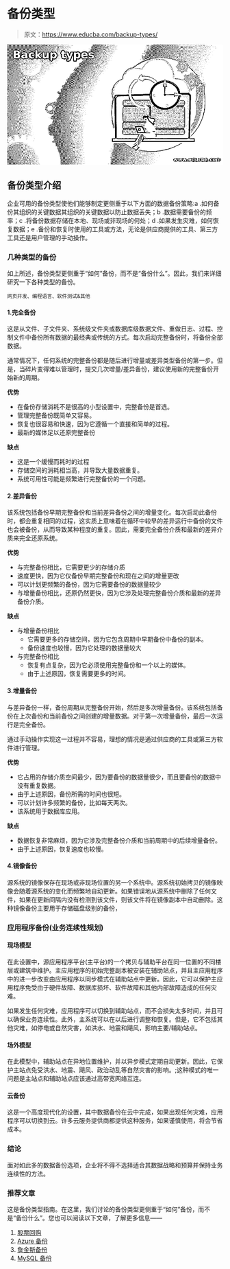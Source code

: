 # 备份类型

> 原文：<https://www.educba.com/backup-types/>

![Backup types](img/c652847965c3330d0b956c65ad5f2f58.png)



## 备份类型介绍

企业可用的备份类型使他们能够制定更侧重于以下方面的数据备份策略:a .如何备份其组织的关键数据其组织的关键数据以防止数据丢失；b .数据需要备份的频率；c .将备份数据存储在本地、现场或非现场的何处；d .如果发生灾难，如何恢复数据；e .备份和恢复时使用的工具或方法，无论是供应商提供的工具、第三方工具还是用户管理的手动操作。

### 几种类型的备份

如上所述，备份类型更侧重于“如何”备份，而不是“备份什么”。因此，我们来详细研究一下各种类型的备份。

<small>网页开发、编程语言、软件测试&其他</small>

#### 1.完全备份

这是从文件、子文件夹、系统级文件夹或数据库级数据文件、重做日志、过程、控制文件中备份所有数据的最经典或传统的方式。每次启动完整备份时，将备份全部数据。

通常情况下，任何系统的完整备份都是随后进行增量或差异类型备份的第一步。但是，当碎片变得难以管理时，提交几次增量/差异备份，建议使用新的完整备份开始新的周期。

**优势**

*   在备份存储消耗不是很高的小型设置中，完整备份是首选。
*   管理完整备份既简单又容易。
*   恢复也很容易和快速，因为它遵循一个直接和简单的过程。
*   最新的媒体足以还原完整备份

**缺点**

*   这是一个缓慢而耗时的过程
*   存储空间的消耗相当高，并导致大量数据重复。
*   系统可用性可能是频繁进行完整备份的一个问题。

#### 2.差异备份

该系统包括备份早期完整备份和当前差异备份之间的增量变化。每次启动此备份时，都会重复相同的过程，这实质上意味着在循环中较早的差异运行中备份的文件也会被备份，从而导致某种程度的重复。因此，需要完全备份介质和最新的差异介质来完全还原系统。

**优势**

*   与完整备份相比，它需要更少的存储介质
*   速度更快，因为它仅备份早期完整备份和现在之间的增量更改
*   可以计划更频繁的备份，因为它需要备份的数据量较少
*   与增量备份相比，还原仍然更快，因为它涉及处理完整备份介质和最新的差异备份介质。

**缺点**

*   与增量备份相比
    *   它需要更多的存储空间，因为它包含周期中早期备份中备份的副本。
    *   备份速度也较慢，因为它处理的数据量较大
*   与完整备份相比
    *   恢复有点复杂，因为它必须使用完整备份和一个以上的媒体。
    *   由于上述原因，恢复需要更多的时间。

#### 3.增量备份

与差异备份一样，备份周期从完整备份开始，然后是多次增量备份。该系统包括备份在上次备份和当前备份之间创建的增量数据。对于第一次增量备份，最后一次运行是完全备份。

通过手动操作实现这一过程并不容易，理想的情况是通过供应商的工具或第三方软件进行管理。

**优势**

*   它占用的存储介质空间最少，因为要备份的数据量很少，而且要备份的数据中没有重复数据。
*   由于上述原因，备份所需的时间也很短。
*   可以计划许多频繁的备份，比如每天两次。
*   该系统用于数据库应用。

**缺点**

*   数据恢复非常麻烦，因为它涉及完整备份介质和当前周期中的后续增量备份。
*   由于上述原因，恢复速度也较慢。

#### 4.镜像备份

源系统的镜像保存在现场或非现场位置的另一个系统中。源系统初始拷贝的镜像映像会随着源系统的变化而频繁地自动更新。如果错误地从源系统中删除了任何文件，如果在更新间隔内没有检测到该文件，则该文件将在镜像副本中自动删除。这种镜像备份主要用于存储磁盘级别的备份，

### 应用程序备份(业务连续性规划)

#### 现场模型

在此设置中，源应用程序平台(主平台)的一个拷贝与辅助平台在同一位置的不同楼层或建筑中维护。主应用程序的初始完整副本被安装在辅助站点，并且主应用程序中的进一步改变由应用程序以同步模式在辅助站点中更新。因此，它可以保护主应用程序免受由于硬件故障、数据库损坏、软件故障和其他内部故障造成的任何灾难。

如果发生任何灾难，应用程序可以切换到辅助站点，而不会损失太多时间，并且可以确保业务连续性。此外，主系统可以在以后进行调整和恢复。但是，它不包括其他灾难，如停电或自然灾害，如洪水、地震和飓风，影响主要/辅助站点。

#### 场外模型

在此模型中，辅助站点在异地位置维护，并以异步模式定期自动更新。因此，它保护主站点免受洪水、地震、飓风、政治动乱等自然灾害的影响。;这种模式的唯一问题是主站点和辅助站点应该通过高带宽网络互连。

#### 云备份

这是一个高度现代化的设置，其中数据备份在云中完成，如果出现任何灾难，应用程序可以切换到云。许多云服务提供商都提供这种服务，如果谨慎使用，将会节省成本。

### 结论

面对如此多的数据备份选项，企业将不得不选择适合其数据战略和预算并保持业务连续性的方法。

### 推荐文章

这是备份类型指南。在这里，我们讨论的备份类型更侧重于“如何”备份，而不是“备份什么”。您也可以阅读以下文章，了解更多信息——

1.  [股票回购](https://www.educba.com/share-buyback/)
2.  [Azure 备份](https://www.educba.com/azure-backup/)
3.  [詹金斯备份](https://www.educba.com/jenkins-backup/)
4.  [MySQL 备份](https://www.educba.com/mysql-backup/)





